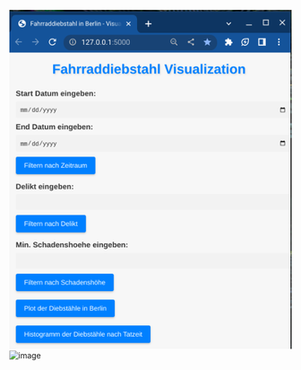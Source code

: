 <img src="https://github.com/kris96tian/database_app/blob/main/APP_screenshot_.png?raw=true" alt="APP_screenshot_.png"/>![image](https://github.com/kris96tian/database_app/assets/92834350/78e36c72-b7d6-49e8-908b-7e3df6a0a8ac)
